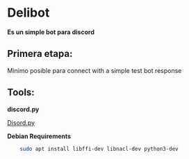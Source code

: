 # Delibot

**Es un simple bot para discord**

## Primera etapa:

Minimo posible para connect with a simple test bot response

## Tools:

**discord.py**

[Disord.py](https://discordpy.readthedocs.io/en/stable/)


**Debian Requirements**

```bash
    sudo apt install libffi-dev libnacl-dev python3-dev
```
